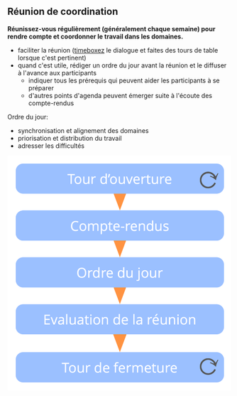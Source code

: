 ## Réunion de coordination

<summary>
<strong>Réunissez-vous régulièrement (généralement chaque semaine) pour rendre compte et coordonner le travail dans les domaines.</strong>
</summary>

- faciliter la réunion ([timeboxez](glossary:timebox) le dialogue et faites des tours de table lorsque c'est pertinent)
- quand c'est utile, rédiger un ordre du jour avant la réunion et le diffuser à l'avance aux participants 
    - indiquer tous les prérequis qui peuvent aider les participants à se préparer
    - d'autres points d'agenda peuvent émerger suite à l'écoute des compte-rendus

Ordre du jour:

- synchronisation et alignement des domaines
- priorisation et distribution du travail
- adresser les difficultés

![Phases d'une réunion de coordination](img/meetings/coordination-meeting.png)